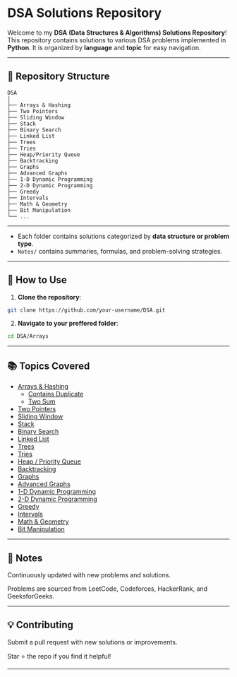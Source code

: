 # DSA Solutions Repository

Welcome to my **DSA (Data Structures & Algorithms) Solutions Repository**!  
This repository contains solutions to various DSA problems implemented in **Python**. It is organized by **language** and **topic** for easy navigation.

---

## 📂 Repository Structure
```
DSA
│
├── Arrays & Hashing
├── Two Pointers
├── Sliding Window
├── Stack
├── Binary Search
├── Linked List
├── Trees
├── Tries
├── Heap/Priority Queue
├── Backtracking
├── Graphs
├── Advanced Graphs
├── 1-D Dynamic Programming
├── 2-D Dynamic Programming
├── Greedy
├── Intervals
├── Math & Geometry
├── Bit Manipulation
└── ...
```
---

- Each folder contains solutions categorized by **data structure or problem type**.  
- `Notes/` contains summaries, formulas, and problem-solving strategies.

---

## 📝 How to Use

1. **Clone the repository**:

```bash
git clone https://github.com/your-username/DSA.git
```

2. **Navigate to your preffered folder**:

```bash
cd DSA/Arrays
```

---

## 📚 Topics Covered

- [Arrays & Hashing](Arrays_and_Hashing/)
  - [Contains Duplicate](Arrays_and_Hashing/ContainsDuplicate.py)
  - [Two Sum](Arrays_and_Hashing/TwoSum.py)
- [Two Pointers](Two_Pointers/)
- [Sliding Window](Sliding_Window/)
- [Stack](Stack/)
- [Binary Search](Binary_Search/)
- [Linked List](LinkedList/)
- [Trees](Trees/)
- [Tries](Tries/)
- [Heap / Priority Queue](Heap/)
- [Backtracking](Backtracking/)
- [Graphs](Graphs/)
- [Advanced Graphs](Advanced_Graphs/)
- [1-D Dynamic Programming](1D_DynamicProgramming/)
- [2-D Dynamic Programming](2D_DynamicProgramming/)
- [Greedy](Greedy/)
- [Intervals](Intervals/)
- [Math & Geometry](Math_Geometry/)
- [Bit Manipulation](Bit_Manipulation/)


---

## 📌 Notes

Continuously updated with new problems and solutions.

Problems are sourced from LeetCode, Codeforces, HackerRank, and GeeksforGeeks.

---

## 💡 Contributing

Submit a pull request with new solutions or improvements.

Star ⭐ the repo if you find it helpful!

---
